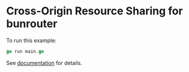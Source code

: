 # Cross-Origin Resource Sharing for bunrouter

To run this example:

```go
go run main.go
```

See [documentation](https://bunrouter.uptrace.dev/) for details.
